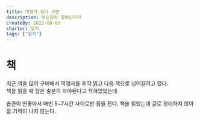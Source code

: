 ```yaml
---
title: 역행자 읽다 수면
description: 무슨일이 일어난거지
createBy: 2022-08-03
charter: 일지
tags: ["일지"]
---
```


# 책

최근 책을 많이 구매해서 역행자를 후딱 읽고 다음 책으로 넘어갈려고 했다.  
책을 읽을 때 잠은 충분히 자야된다고 적혀있었는데

습관이 안좋아서 매번 5~7시간 사이로만 잠을 잔다.
책을 읽었는데 글로 정리하지 않아 잘 기억이 나지 않는다.
